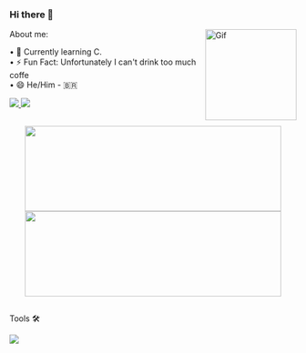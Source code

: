 
### Hi there 👋
<img align="right" alt="Gif" height="160" style="border-radius:50;" src="https://i.imgur.com/51ccTSo.gif">

About me:

• 🌱 Currently learning C. <br>
• ⚡ Fun Fact: Unfortunately I can't drink too much coffe  <br>
• 😄 He/Him - 🇧🇷

<!--============================== SOCIAL MEDIA ==============================-->
  
  <a href = "mailto:germanotischler@gmail.com"><img src="https://img.shields.io/badge/Gmail-D14836?style=for-the-badge&logo=gmail&logoColor=white" target="_blank"> </a>
  <a href="https://www.linkedin.com/in/germanotischler" target="_blank"><img src="https://img.shields.io/badge/-LinkedIn-%230077B5?style=for-the-badge&logo=linkedin&logoColor=white" target="_blank"></a>

##
<!--============================== ANALYTICS ==============================-->

<div align="center"> <!--<div style="display: inline_block">-->
  <img height="150em" width="450em" src="https://github-readme-stats.vercel.app/api?username=GermanoTischler&show_icons=true&hide_title=true&rank_icon=github&theme=midnight-purple&hide_border=true">
  <img height="150em" width="450em" src="https://github-readme-stats.vercel.app/api/top-langs/?username=GermanoTischler&layout=compact&hide_title=true&theme=midnight-purple&hide_border=true">
</div>
  
##
Tools 🛠️
<!--============================== TOOLS ==============================-->

<img src="https://skillicons.dev/icons?i=js,ts,html,css,react,nextjs,vite,docker,mysql,postgres,prisma,nodejs,git,vscode,figma,autocad,androidstudio,express,postman," />
<!-- React Native, C#, Blender, Jest-->
  
